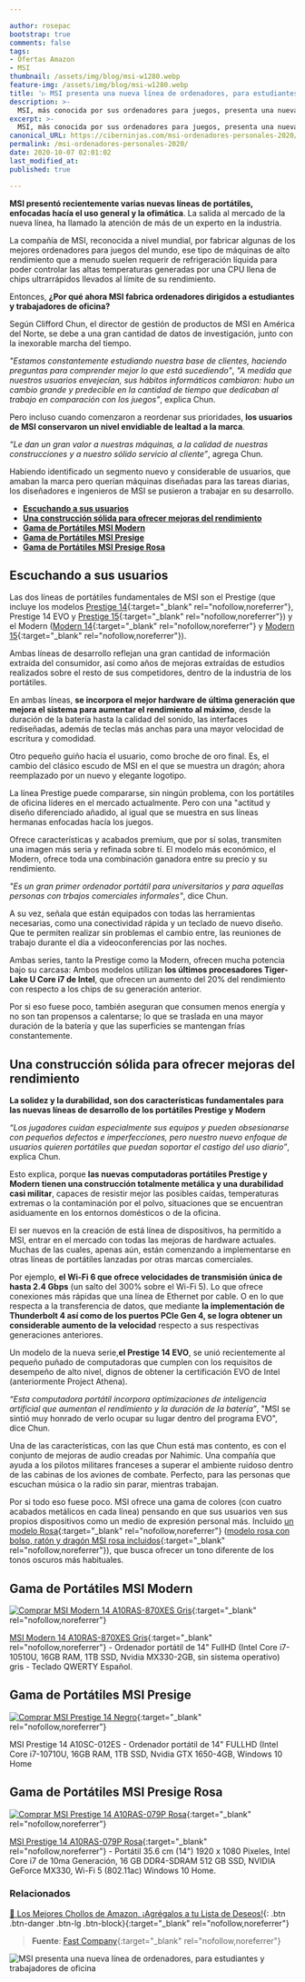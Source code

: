 ```yaml
---

author: rosepac
bootstrap: true
comments: false
tags:
- Ofertas Amazon
- MSI
thumbnail: /assets/img/blog/msi-w1280.webp
feature-img: /assets/img/blog/msi-w1280.webp
title: '▷ MSI presenta una nueva línea de ordenadores, para estudiantes y trabajadores de oficina'
description: >-
  MSI, más conocida por sus ordenadores para juegos, presenta una nueva línea de ordenadores portátiles potentes enfocada hacía los estudiantes y trabajadores de oficina (desde el hogar).
excerpt: >-
  MSI, más conocida por sus ordenadores para juegos, presenta una nueva línea de ordenadores portátiles potentes enfocada hacía los estudiantes y trabajadores de oficina (desde el hogar).
canonical_URL: https://ciberninjas.com/msi-ordenadores-personales-2020/
permalink: /msi-ordenadores-personales-2020/
date: 2020-10-07 02:01:02
last_modified_at:
published: true

---
```


**MSI presentó recientemente varias nuevas líneas de portátiles, enfocadas hacía el uso general y la ofimática**. La salida al mercado de la nueva línea, ha llamado la atención de más de un experto en la industria.

La compañía de MSI, reconocida a nivel mundial, por fabricar algunas de los mejores ordenadores para juegos del mundo, ese tipo de máquinas de alto rendimiento que a menudo suelen requerir de refrigeración líquida para poder controlar las altas temperaturas generadas por una CPU llena de chips ultrarrápidos llevados al límite de su rendimiento.

Entonces, **¿Por qué ahora MSI fabrica ordenadores dirigidos a estudiantes y trabajadores de oficina?**

Según Clifford Chun, el director de gestión de productos de MSI en América del Norte, se debe a una gran cantidad de datos de investigación, junto con la inexorable marcha del tiempo.

*"Estamos constantemente estudiando nuestra base de clientes, haciendo preguntas para comprender mejor lo que está sucediendo"*, *"A medida que nuestros usuarios envejecían, sus hábitos informáticos cambiaron: hubo un cambio grande y predecible en la cantidad de tiempo que dedicaban al trabajo en comparación con los juegos"*, explica Chun.

Pero incluso cuando comenzaron a reordenar sus prioridades, **los usuarios de MSI conservaron un nivel envidiable de lealtad a la marca**.

*“Le dan un gran valor a nuestras máquinas, a la calidad de nuestras construcciones y a nuestro sólido servicio al cliente”*, agrega Chun.

Habiendo identificado un segmento nuevo y considerable de usuarios, que amaban la marca pero querían máquinas diseñadas para las tareas diarias, los diseñadores e ingenieros de MSI se pusieron a trabajar en su desarrollo.

- [**Escuchando a sus usuarios**](#escuchando-a-sus-usuarios)
- [**Una construcción sólida para ofrecer mejoras del rendimiento**](#una-construcción-sólida-para-ofrecer-mejoras-del-rendimiento)
- [**Gama de Portátiles MSI Modern**](#gama-de-portátiles-msi-modern)
- [**Gama de Portátiles MSI Presige**](#gama-de-portátiles-msi-presige)
- [**Gama de Portátiles MSI Presige Rosa**](#gama-de-portátiles-msi-presige-rosa)

## **Escuchando a sus usuarios**

Las dos líneas de portátiles fundamentales de MSI son el Prestige (que incluye los modelos [Prestige 14](https://amzn.to/3ldgiDM "Nuevo modelo de portátil MSI Prestige 14"){:target="_blank" rel="nofollow,noreferrer"}, Prestige 14 EVO y [Prestige 15](https://amzn.to/36F2vSs "Nuevo modelo de portátil Prestige 15"){:target="_blank" rel="nofollow,noreferrer"}) y el Modern ([Modern 14](https://amzn.to/34McanN "Nuevo modelo de portátil MSI Modern 14"){:target="_blank" rel="nofollow,noreferrer"} y [Modern 15](https://amzn.to/30GhM1m "Nuevo portátil MSI Modern 15"){:target="_blank" rel="nofollow,noreferrer"}).

Ambas líneas de desarrollo reflejan una gran cantidad de información extraída del consumidor, así como años de mejoras extraídas de estudios realizados sobre el resto de sus competidores, dentro de la industria de los portátiles.

En ambas líneas, **se incorpora el mejor hardware de última generación que mejora el sistema para aumentar el rendimiento al máximo**, desde la duración de la batería hasta la calidad del sonido, las interfaces rediseñadas, además de teclas más anchas para una mayor velocidad de escritura y comodidad.

Otro pequeño guiño hacía el usuario, como broche de oro final. Es, el cambio del clásico escudo de MSI en el que se muestra un dragón; ahora reemplazado por un nuevo y elegante logotipo.

La línea Prestige puede compararse, sin ningún problema, con los portátiles de oficina líderes en el mercado actualmente. Pero con una "actitud y diseño diferenciado añadido, al igual que se muestra en sus líneas hermanas enfocadas hacía los juegos. 

Ofrece características y acabados premium, que por sí solas, transmiten una imagen más seria y refinada sobre tí. El modelo más económico, el Modern, ofrece toda una combinación ganadora entre su precio y su rendimiento.

*"Es un gran primer ordenador portátil para universitarios y para aquellas personas con trbajos comerciales informales"*, dice Chun.

A su vez, señala que están equipados con todas las herramientas necesarias, como una conectividad rápida y un teclado de nuevo diseño. Que te permiten realizar sin problemas el cambio entre, las reuniones de trabajo durante el día a videoconferencias por las noches.

Ambas series, tanto la Prestige como la Modern, ofrecen mucha potencia bajo su carcasa: Ambos modelos utilizan **los últimos procesadores Tiger-Lake U Core i7 de Intel**, que ofrecen un aumento del 20% del rendimiento con respecto a los chips de su generación anterior.

Por si eso fuese poco, también aseguran que consumen menos energía y no son tan propensos a calentarse; lo que se traslada en una mayor duración de la batería y que las superficies se mantengan frías constantemente.

## **Una construcción sólida para ofrecer mejoras del rendimiento**

**La solidez y la durabilidad, son dos características fundamentales para las nuevas líneas de desarrollo de los portátiles Prestige y Modern**

*“Los jugadores cuidan especialmente sus equipos y pueden obsesionarse con pequeños defectos e imperfecciones, pero nuestro nuevo enfoque de usuarios quieren portátiles que puedan soportar el castigo del uso diario”*, explica Chun.

Esto explica, porque **las nuevas computadoras portátiles Prestige y Modern tienen una construcción totalmente metálica y una durabilidad casi militar**, capaces de resistir mejor las posibles caídas, temperaturas extremas o la contaminación por el polvo, situaciones que se encuentran asiduamente en los entornos domésticos o de la oficina.

El ser nuevos en la creación de está línea de dispositivos, ha permitido a MSI, entrar en el mercado con todas las mejoras de hardware actuales. Muchas de las cuales, apenas aún, están comenzando a implementarse en otras líneas de portátiles lanzadas por otras marcas comerciales.

Por ejemplo, **el Wi-Fi 6 que ofrece velocidades de transmisión única de hasta 2.4 Gbps** (un salto del 300% sobre el Wi-Fi 5). Lo que ofrece conexiones más rápidas que una línea de Ethernet por cable. O en lo que respecta a la transferencia de datos, que mediante **la implementación de Thunderbolt 4 así como de los puertos PCIe Gen 4, se logra obtener un considerable aumento de la velocidad** respecto a sus respectivas generaciones anteriores.

Un modelo de la nueva serie,**el Prestige 14 EVO**, se unió recientemente al pequeño puñado de computadoras que cumplen con los requisitos de desempeño de alto nivel, dignos de obtener la certificación EVO de Intel (anteriormente Project Athena).

*“Esta computadora portátil incorpora optimizaciones de inteligencia artificial que aumentan el rendimiento y la duración de la batería”*, "MSI se sintió muy honrado de verlo ocupar su lugar dentro del programa EVO", dice Chun.

Una de las características, con las que Chun está mas contento, es con el conjunto de mejoras de audio creadas por Nahimic. Una compañía que ayuda a los pilotos militares franceses a superar el ambiente ruidoso dentro de las cabinas de los aviones de combate. Perfecto, para las personas que escuchan música o la radio sin parar, mientras trabajan.

Por si todo eso fuese poco. MSI ofrece una gama de colores (con cuatro acabados metálicos en cada línea) pensando en que sus usuarios ven sus propios dispositivos como un medio de expresión personal más. Incluido [un modelo Rosa](https://amzn.to/3lrduTL "Portátil rosa MSI para ofimática"){:target="_blank" rel="nofollow,noreferrer"} ([modelo rosa con bolso, ratón y dragón MSI rosa incluidos](https://amzn.to/30X26Ht "Portátil rosa MSI para ofimática con bolso, ratón y dragón MSI rosa incluidos"){:target="_blank" rel="nofollow,noreferrer"}), que busca ofrecer un tono diferente de los tonos oscuros más habituales.

## **Gama de Portátiles MSI Modern**

[![Comprar MSI Modern 14 A10RAS-870XES Gris](/assets/img/blog/07-msi-modern-14-1.webp "Comprar MSI Modern 14 A10RAS-870XES Gris")](https://amzn.to/34McanN){:target="_blank" rel="nofollow,noreferrer"}

[MSI Modern 14 A10RAS-870XES Gris](https://amzn.to/34McanN){:target="_blank" rel="nofollow,noreferrer"} - Ordenador portátil de 14" FullHD (Intel Core i7-10510U, 16GB RAM, 1TB SSD, Nvidia MX330-2GB, sin sistema operativo) gris - Teclado QWERTY Español.

## **Gama de Portátiles MSI Presige**

[![Comprar MSI Prestige 14 Negro](/assets/img/blog/msi-prestige-14-1.webp)](https://amzn.to/30G3oGF){:target="_blank" rel="nofollow,noreferrer"}

MSI Prestige 14 A10SC-012ES - Ordenador portátil de 14" FULLHD (Intel Core i7-10710U, 16GB RAM, 1TB SSD, Nvidia GTX 1650-4GB, Windows 10 Home

## **Gama de Portátiles MSI Presige Rosa**

[![Comprar MSI Prestige 14 A10RAS-079P Rosa](/assets/img/blog/msi-portatil-rosa-1.webp "Comprar MSI Prestige 14 A10RAS-079P Rosa")](https://amzn.to/30X26Ht){:target="_blank" rel="nofollow,noreferrer"}

[MSI Prestige 14 A10RAS-079P Rosa](https://amzn.to/30X26Ht){:target="_blank" rel="nofollow,noreferrer"} - Portátil 35.6 cm (14") 1920 x 1080 Pixeles, Intel Core i7 de 10ma Generación, 16 GB DDR4-SDRAM 512 GB SSD, NVIDIA GeForce MX330, Wi-Fi 5 (802.11ac) Windows 10 Home.

### **Relacionados** <!-- omit in toc -->

[]()

[]()

[]()

[]()

[]()

[🛒 Los Mejores Chollos de Amazon, ¡Agrégalos a tu Lista de Deseos!](/amazon/ "Los Mejores Chollos de Amazon, Ofertas Flash, Black Monday y Amazon Prime Day"){: .btn .btn-danger .btn-lg .btn-block}{:target="_blank" rel="nofollow,noreferrer"}

> **Fuente**: [Fast Company](https://www.fastcompany.com/90556645/from-the-game-room-to-the-classroom-and-the-boardroom "Fast Company Blog"){:target="_blank" rel="nofollow,noreferrer"}

![MSI presenta una nueva línea de ordenadores, para estudiantes y trabajadores de oficina](/assets/img/blog/msi-w1280.webp "MSI presenta una nueva línea de ordenadores, para estudiantes y trabajadores de oficina")